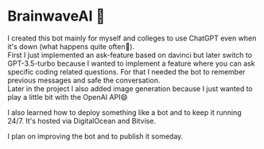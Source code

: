 # BrainwaveAI 🧠
I created this bot mainly for myself and colleges to use ChatGPT even when it's down (what happens quite often🙈). <br>
First I just implemented an ask-feature based on davinci but later switch to GPT-3.5-turbo because I wanted to implement a feature where you can
ask specific coding related questions. For that I needed the bot to remember previous messages and safe the conversation. <br>
Later in the project I also added image generation because I just wanted to play a little bit with the OpenAI API😄

I also learned how to deploy something like a bot and to keep it running 24/7. It's hosted via DigitalOcean and Bitvise.

I plan on improving the bot and to publish it someday.

